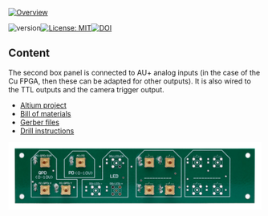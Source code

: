 <a href="https://mufpga.github.io/"><img src="https://raw.githubusercontent.com/mufpga/mufpga.github.io/main/img/logo_title.png" alt="Overview"/>

</a>


![version](https://img.shields.io/badge/version-3.1.0-blue)[![License: MIT](https://img.shields.io/badge/License-MIT-blue.svg)](https://opensource.org/licenses/MIT)[![DOI](https://zenodo.org/badge/410023495.svg)](https://zenodo.org/badge/latestdoi/410023495)


## Content

The second box panel is connected to AU+ analog inputs (in the case of the Cu FPGA, then these can be adapted for other outputs). It is also wired to the TTL outputs and the camera trigger output.

- [Altium project](Altium_project)
- [Bill of materials](BOM)
- [Gerber files](Gerber)
- [Drill instructions](NC_Drill)


![Box panel 2](Box_panel_2_soldered.jpg)
